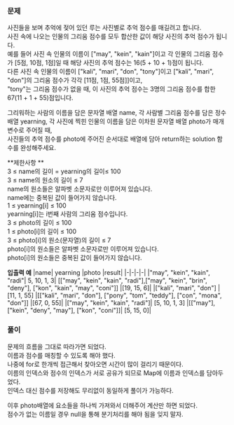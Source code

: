 ### 문제

사진들을 보며 추억에 젖어 있던 루는 사진별로 추억 점수를 매길려고 합니다.    
사진 속에 나오는 인물의 그리움 점수를 모두 합산한 값이 해당 사진의 추억 점수가 됩니다.   
예를 들어 사진 속 인물의 이름이 ["may", "kein", "kain"]이고 각 인물의 그리움 점수가 [5점, 10점, 1점]일 때 해당 사진의 추억 점수는 16(5 + 10 + 1)점이 됩니다.    
다른 사진 속 인물의 이름이 ["kali", "mari", "don", "tony"]이고 ["kali", "mari", "don"]의 그리움 점수가 각각 [11점, 1점, 55점]]이고,    
"tony"는 그리움 점수가 없을 때, 이 사진의 추억 점수는 3명의 그리움 점수를 합한 67(11 + 1 + 55)점입니다.   

그리워하는 사람의 이름을 담은 문자열 배열 name, 각 사람별 그리움 점수를 담은 정수 배열 yearning, 각 사진에 찍힌 인물의 이름을 담은 이차원 문자열 배열 photo가 매개변수로 주어질 때,     
사진들의 추억 점수를 photo에 주어진 순서대로 배열에 담아 return하는 solution 함수를 완성해주세요.   
  
**제한사항  **  
3 ≤ name의 길이 = yearning의 길이≤ 100   
3 ≤ name의 원소의 길이 ≤ 7   
name의 원소들은 알파벳 소문자로만 이루어져 있습니다.   
name에는 중복된 값이 들어가지 않습니다.   
1 ≤ yearning[i] ≤ 100   
yearning[i]는 i번째 사람의 그리움 점수입니다.   
3 ≤ photo의 길이 ≤ 100   
1 ≤ photo[i]의 길이 ≤ 100   
3 ≤ photo[i]의 원소(문자열)의 길이 ≤ 7   
photo[i]의 원소들은 알파벳 소문자로만 이루어져 있습니다.   
photo[i]의 원소들은 중복된 값이 들어가지 않습니다.   


**입출력 예**
|name|	yearning	|photo	|result|
|-|-|-|-|
|"may", "kein", "kain", "radi"|	5, 10, 1, 3|	[["may", "kein", "kain", "radi"],["may", "kein", "brin", "deny"], ["kon", "kain", "may", "coni"]]	|[19, 15, 6]|
|["kali", "mari", "don"]	|[11, 1, 55]	|[["kali", "mari", "don"], ["pony", "tom", "teddy"], ["con", "mona", "don"]]	|[67, 0, 55]|
|["may", "kein", "kain", "radi"]|	[5, 10, 1, 3]	|[["may"],["kein", "deny", "may"], ["kon", "coni"]]|	[5, 15, 0]|





### 풀이

문제의 흐름을 그대로 따라가면 되었다.   
이름과 점수를 매칭할 수 있도록 해야 했다.   
나중에 for로 한개씩 접근해서 찾아오면 시간이 많이 걸리기 때문이다.   
이름의 인덱스와 점수의 인덱스가 서로 공유가 되므로 Map에 이름과 인덱스를 담아두었다.   
인덱스 대신 점수를 저장해도 무리없이 동일하게 풀이가 가능하다.   

이후 photo배열에 요소들을 하나씩 가져와서 더해주어 계산만 하면 되었다.   
점수가 없는 이름일 경우 null을 통해 분기처리를 해야 됨을 잊지 말자.

